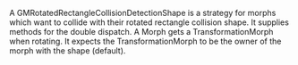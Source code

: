 A GMRotatedRectangleCollisionDetectionShape is a strategy for morphs which want to collide with their rotated rectangle collision shape.
It supplies methods for the double dispatch.
A Morph gets a TransformationMorph when rotating. It expects the TransformationMorph to be the owner of the morph with the shape (default).